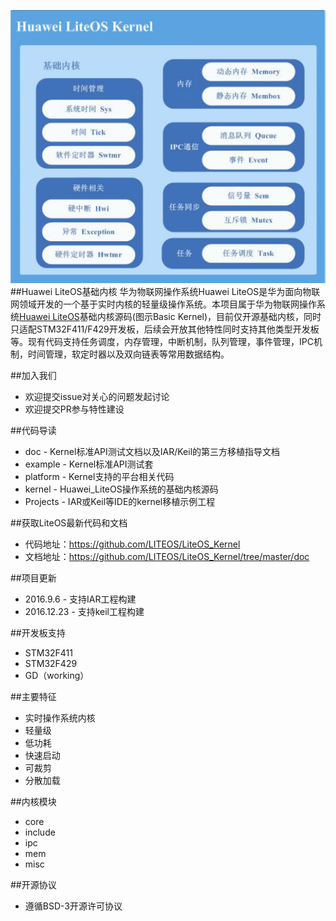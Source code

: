 ![](./doc/meta/kernelapi/basicframe.png)
##Huawei LiteOS基础内核
华为物联网操作系统Huawei LiteOS是华为面向物联网领域开发的一个基于实时内核的轻量级操作系统。本项目属于华为物联网操作系统[Huawei LiteOS](http://developer.huawei.com/ict/cn/site-iot/product/liteos)基础内核源码(图示Basic Kernel)，目前仅开源基础内核，同时只适配STM32F411/F429开发板，后续会开放其他特性同时支持其他类型开发板等。现有代码支持任务调度，内存管理，中断机制，队列管理，事件管理，IPC机制，时间管理，软定时器以及双向链表等常用数据结构。

##加入我们
* 欢迎提交issue对关心的问题发起讨论
* 欢迎提交PR参与特性建设

##代码导读
* doc - Kernel标准API测试文档以及IAR/Keil的第三方移植指导文档
* example - Kernel标准API测试套
* platform - Kernel支持的平台相关代码
* kernel - Huawei_LiteOS操作系统的基础内核源码
* Projects - IAR或Keil等IDE的kernel移植示例工程

##获取LiteOS最新代码和文档    
* 代码地址：https://github.com/LITEOS/LiteOS_Kernel
* 文档地址：https://github.com/LITEOS/LiteOS_Kernel/tree/master/doc

##项目更新
* 2016.9.6 - 支持IAR工程构建 
* 2016.12.23 - 支持keil工程构建 

##开发板支持
* STM32F411
* STM32F429
* GD（working）

##主要特征
* 实时操作系统内核
* 轻量级
* 低功耗
* 快速启动
* 可裁剪
* 分散加载

##内核模块
* core
* include
* ipc
* mem
* misc

##开源协议
* 遵循BSD-3开源许可协议
